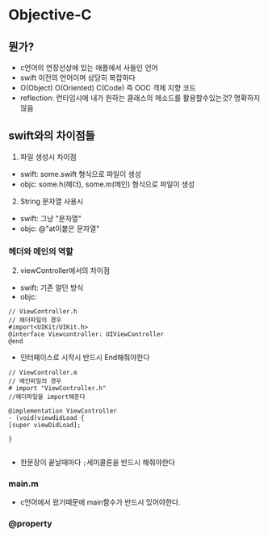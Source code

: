 # Objective-C

## 뭔가?
- c언어의 연장선상에 있는 애플에서 사들인 언어
- swift 이전의 언어이며 상당히 복잡하다
- O(Object) O(Oriented) C(Code) 즉  OOC 객체 지향 코드
- reflection: 런타임시에 내가 원하는 클래스의 메소드를 활용할수있는것? 명확하지않음


## swift와의 차이점들

1. 파일 생성시 차이점
- swift: some.swift 형식으로 파일이 생성
- objc: some.h(헤더), some.m(메인) 형식으로 파일이 생성

2. String 문자열 사용시
- swift: 그냥 "문자열"
- objc: @"at이붙은 문자열"

### 헤더와 메인의 역할


2. viewController에서의 차이점

- swift: 기존 알던 방식
- objc: 



```
// ViewController.h
// 헤더파일의 경우
#import<UIKit/UIKit.h>
@interface Viewcontroller: UIViewController
@end
```

- 인터페이스로 시작시 반드시 End해줘야한다

```
// ViewController.m
// 메인파일의 경우
# import "ViewController.h"
//헤더파일을 import해준다

@implementation ViewController
- (void)viewdidLoad {
[super viewDidLoad];

}


```
- 한문장이 끝날때마다 `;`세미콜론을 반드시 해줘야한다 

### main.m
- c언어에서 왔기때문에 main함수가 반드시 있어야한다.


### @property


